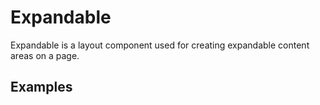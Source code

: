 <script setup>
  import ExpandableTabs from './ExpandableTabs.vue'
  import Vue from './vue.md';
  import Elements from './elements.md';
  import React from './react.md';
</script>

# Expandable

Expandable is a layout component used for creating expandable content areas on a page.

## Examples

<theme-switcher />

<expandable-example></expandable-example>

<tabs-content>
  <template #react>
   <react />
  </template>
  <template #vue>
    <vue />
  </template>
  <template #elements>
    <elements />
  </template>
</tabs-content>
